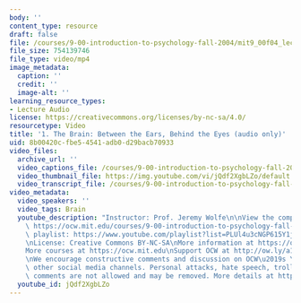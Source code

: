 ```yaml
---
body: ''
content_type: resource
draft: false
file: /courses/9-00-introduction-to-psychology-fall-2004/mit9_00f04_lec01_trimmed_360p_16_9.mp4
file_size: 754139746
file_type: video/mp4
image_metadata:
  caption: ''
  credit: ''
  image-alt: ''
learning_resource_types:
- Lecture Audio
license: https://creativecommons.org/licenses/by-nc-sa/4.0/
resourcetype: Video
title: '1. The Brain: Between the Ears, Behind the Eyes (audio only)'
uid: 8b00420c-fbe5-4541-adb0-d29bacb70933
video_files:
  archive_url: ''
  video_captions_file: /courses/9-00-introduction-to-psychology-fall-2004/mit9_00f04_lec01_trimmed_captions.vtt
  video_thumbnail_file: https://img.youtube.com/vi/jQdf2XgbLZo/default.jpg
  video_transcript_file: /courses/9-00-introduction-to-psychology-fall-2004/1lPlqRR2tjZGEJsobT56r4mV0Y8m-gnQc_transcript.pdf
video_metadata:
  video_speakers: ''
  video_tags: Brain
  youtube_description: "Instructor: Prof. Jeremy Wolfe\n\nView the complete course:\
    \ https://ocw.mit.edu/courses/9-00-introduction-to-psychology-fall-2004/\nYouTube\
    \ playlist: https://www.youtube.com/playlist?list=PLUl4u3cNGP615Y1j9Ok3szAH5DxhFjTHo\n\
    \nLicense: Creative Commons BY-NC-SA\nMore information at https://ocw.mit.edu/terms\n\
    More courses at https://ocw.mit.edu\nSupport OCW at http://ow.ly/a1If50zVRlQ\n\
    \nWe encourage constructive comments and discussion on OCW\u2019s YouTube and\
    \ other social media channels. Personal attacks, hate speech, trolling, and inappropriate\
    \ comments are not allowed and may be removed. More details at https://ocw.mit.edu/comments."
  youtube_id: jQdf2XgbLZo
---
```

